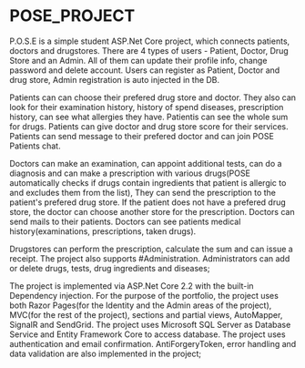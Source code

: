 # POSE_PROJECT
P.O.S.E is a simple student ASP.Net Core project, which connects patients, doctors and drugstores.
There are 4 types of users - Patient, Doctor, Drug Store and an Admin. All of them can update their profile info, change password and delete account. Users can register as Patient, Doctor and drug store, Admin registration is auto injected in the DB.

Patients can can choose their prefered drug store and doctor.
They also can look for their examination history, history of spend diseases, prescription history, can see what allergies they have. 
Patientis can see the whole sum for drugs. Patients can give doctor and drug store score for their services.
Patients can send message to their prefered doctor and can join POSE Patients chat.

Doctors can make an examination, can appoint additional tests, can do a diagnosis and
can make a prescription with various drugs(POSE automatically checks if drugs contain ingredients that patient is allergic to and 
excludes them from the list), 
They can send the prescription to the patient's prefered drug store. 
If the patient does not have a prefered drug store, the doctor can choose another store for the prescription.
Doctors can send mails to their patients.
Doctors can see patients medical history(examinations, prescriptions, taken drugs).

Drugstores can perform the prescription, calculate the sum and can issue a receipt.
The project also supports #Administration. Administrators can add or delete drugs, tests, drug ingredients and diseases;

The project is implemented via ASP.Net Core 2.2 with the built-in Dependency injection.
For the purpose of the portfolio, the project uses both Razor Pages(for the Identity and the  Admin areas of the project), MVC(for the rest of the project), sections and partial views, AutoMapper, SignalR and SendGrid.
The project uses Microsoft SQL Server as Database Service and Entity Framework Core to access database. The project uses authentication and email confirmation.
AntiForgeryToken, error handling and data validation are also implemented in the project;



                                
